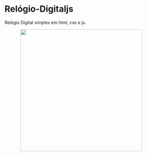 # Relógio-Digitaljs
Relógio Digital simples em html, css e js.

<div align="center">
<img src="https://github.com/kellyabud/Relogio-Digitaljs/assets/135430840/3930e82a-c84f-4034-930f-a6ec2ff80101" width="400px" />
</div>
